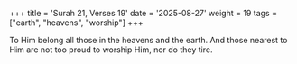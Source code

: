 +++
title = 'Surah 21, Verses 19'
date = '2025-08-27'
weight = 19
tags = ["earth", "heavens", "worship"]
+++

To Him belong all those in the heavens and the earth. And those nearest to Him are not too proud to worship Him, nor do they tire.